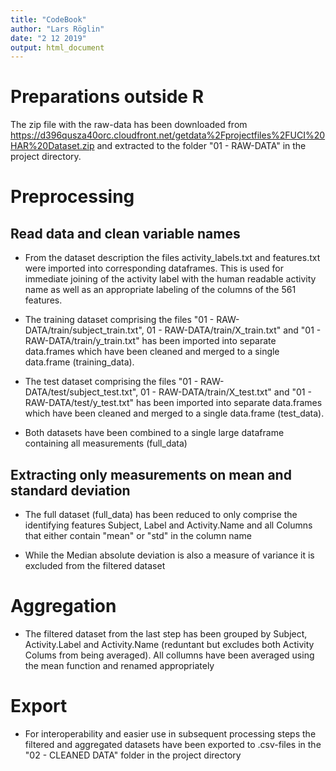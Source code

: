 ```yaml
---
title: "CodeBook"
author: "Lars Röglin"
date: "2 12 2019"
output: html_document
---
```


# Preparations outside R

The zip file with the raw-data has been downloaded from https://d396qusza40orc.cloudfront.net/getdata%2Fprojectfiles%2FUCI%20HAR%20Dataset.zip and extracted to the folder "01 - RAW-DATA" in the project directory.

# Preprocessing

## Read data and clean variable names

* From the dataset description the files activity_labels.txt and features.txt were imported into corresponding dataframes. This is used for immediate joining of the activity label with the human readable activity name as well as an appropriate labeling of the columns of the 561 features.

* The training dataset comprising the files "01 - RAW-DATA/train/subject_train.txt", 01 - RAW-DATA/train/X_train.txt" and "01 - RAW-DATA/train/y_train.txt" has been imported into separate data.frames which have been cleaned and merged to a single data.frame (training_data).

* The test dataset comprising the files "01 - RAW-DATA/test/subject_test.txt", 01 - RAW-DATA/train/X_test.txt" and "01 - RAW-DATA/test/y_test.txt" has been imported into separate data.frames which have been cleaned and merged to a single data.frame (test_data).

* Both datasets have been combined to a single large dataframe containing all measurements (full_data)

## Extracting only measurements on mean and standard deviation

* The full dataset (full_data) has been reduced to only comprise the identifying features Subject, Label and Activity.Name and all Columns that either contain "mean" or "std" in the column name

* While the Median absolute deviation is also a measure of variance it is excluded from the filtered dataset

# Aggregation

* The filtered dataset from the last step has been grouped by Subject, Activity.Label and Activity.Name (reduntant but excludes both Activity Colums from being averaged). All collumns have been averaged using the mean function and renamed appropriately

# Export

* For interoperability and easier use in subsequent processing steps the filtered and aggregated datasets have been exported to .csv-files in the "02 - CLEANED DATA" folder in the project directory
